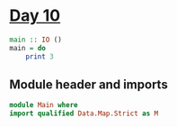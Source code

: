 # [Day 10](https://adventofcode.com/2024/day/10)

```haskell
main :: IO ()
main = do
    print 3
```

## Module header and imports

```haskell top
module Main where
import qualified Data.Map.Strict as M
```


